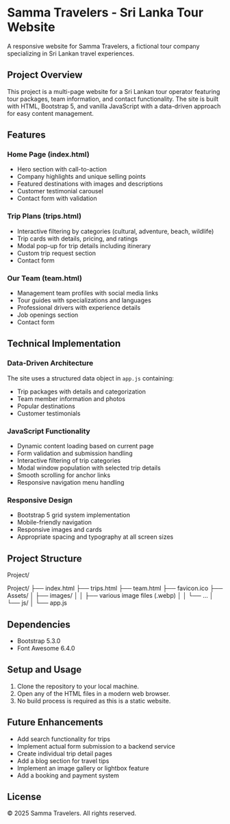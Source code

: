 # Samma Travelers - Sri Lanka Tour Website

A responsive website for Samma Travelers, a fictional tour company specializing in Sri Lankan travel experiences.

## Project Overview

This project is a multi-page website for a Sri Lankan tour operator featuring tour packages, team information, and contact functionality. The site is built with HTML, Bootstrap 5, and vanilla JavaScript with a data-driven approach for easy content management.

## Features

### Home Page (index.html)
- Hero section with call-to-action
- Company highlights and unique selling points
- Featured destinations with images and descriptions
- Customer testimonial carousel
- Contact form with validation

### Trip Plans (trips.html)
- Interactive filtering by categories (cultural, adventure, beach, wildlife)
- Trip cards with details, pricing, and ratings
- Modal pop-up for trip details including itinerary
- Custom trip request section
- Contact form

### Our Team (team.html)
- Management team profiles with social media links
- Tour guides with specializations and languages
- Professional drivers with experience details
- Job openings section
- Contact form

## Technical Implementation

### Data-Driven Architecture
The site uses a structured data object in `app.js` containing:
- Trip packages with details and categorization
- Team member information and photos
- Popular destinations
- Customer testimonials

### JavaScript Functionality
- Dynamic content loading based on current page
- Form validation and submission handling
- Interactive filtering of trip categories
- Modal window population with selected trip details
- Smooth scrolling for anchor links
- Responsive navigation menu handling

### Responsive Design
- Bootstrap 5 grid system implementation
- Mobile-friendly navigation
- Responsive images and cards
- Appropriate spacing and typography at all screen sizes

## Project Structure
Project/

Project/
├── index.html
├── trips.html
├── team.html
├── favicon.ico
├── Assets/
│   ├── images/
│   │   ├── various image files (.webp)
│   │   └── ...
│   └── js/
│       └── app.js
## Dependencies
- Bootstrap 5.3.0
- Font Awesome 6.4.0

## Setup and Usage
1. Clone the repository to your local machine.
2. Open any of the HTML files in a modern web browser.
3. No build process is required as this is a static website.

## Future Enhancements
- Add search functionality for trips
- Implement actual form submission to a backend service
- Create individual trip detail pages
- Add a blog section for travel tips
- Implement an image gallery or lightbox feature
- Add a booking and payment system

## License
© 2025 Samma Travelers. All rights reserved.